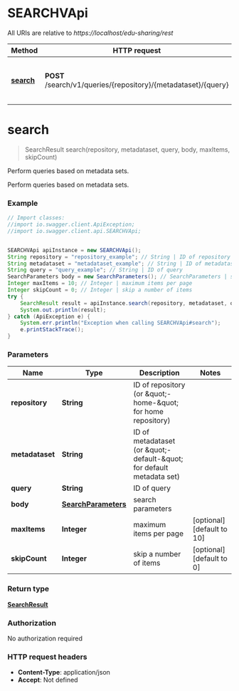# SEARCHVApi

All URIs are relative to *https://localhost/edu-sharing/rest*

Method | HTTP request | Description
------------- | ------------- | -------------
[**search**](SEARCHVApi.md#search) | **POST** /search/v1/queries/{repository}/{metadataset}/{query} | Perform queries based on metadata sets.


<a name="search"></a>
# **search**
> SearchResult search(repository, metadataset, query, body, maxItems, skipCount)

Perform queries based on metadata sets.

Perform queries based on metadata sets.

### Example
```java
// Import classes:
//import io.swagger.client.ApiException;
//import io.swagger.client.api.SEARCHVApi;


SEARCHVApi apiInstance = new SEARCHVApi();
String repository = "repository_example"; // String | ID of repository (or \"-home-\" for home repository)
String metadataset = "metadataset_example"; // String | ID of metadataset (or \"-default-\" for default metadata set)
String query = "query_example"; // String | ID of query
SearchParameters body = new SearchParameters(); // SearchParameters | search parameters
Integer maxItems = 10; // Integer | maximum items per page
Integer skipCount = 0; // Integer | skip a number of items
try {
    SearchResult result = apiInstance.search(repository, metadataset, query, body, maxItems, skipCount);
    System.out.println(result);
} catch (ApiException e) {
    System.err.println("Exception when calling SEARCHVApi#search");
    e.printStackTrace();
}
```

### Parameters

Name | Type | Description  | Notes
------------- | ------------- | ------------- | -------------
 **repository** | **String**| ID of repository (or \&quot;-home-\&quot; for home repository) |
 **metadataset** | **String**| ID of metadataset (or \&quot;-default-\&quot; for default metadata set) |
 **query** | **String**| ID of query |
 **body** | [**SearchParameters**](SearchParameters.md)| search parameters |
 **maxItems** | **Integer**| maximum items per page | [optional] [default to 10]
 **skipCount** | **Integer**| skip a number of items | [optional] [default to 0]

### Return type

[**SearchResult**](SearchResult.md)

### Authorization

No authorization required

### HTTP request headers

 - **Content-Type**: application/json
 - **Accept**: Not defined

